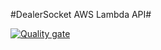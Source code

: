 #DealerSocket AWS Lambda API#

[![Quality gate](http://sonarqube.dealersocket.engineering/api/project_badges/quality_gate?project=Dealersocket.Campaign.Api)](http://sonarqube.dealersocket.engineering/dashboard?id=Dealersocket.Campaign.Api)